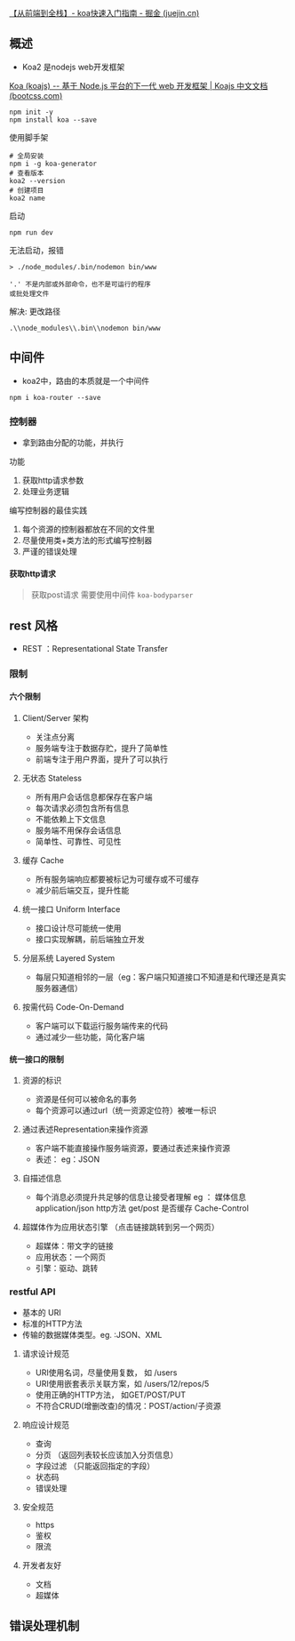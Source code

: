 
[【从前端到全栈】- koa快速入门指南 - 掘金 (juejin.cn)](https://juejin.cn/post/6844903695637839885?searchId=202309121349323D26CBA5CE41E2ABDA10)

## 概述

- Koa2 是nodejs web开发框架

[Koa (koajs) -- 基于 Node.js 平台的下一代 web 开发框架 | Koajs 中文文档 (bootcss.com)](https://koa.bootcss.com/)

```
npm init -y
npm install koa --save
```

使用脚手架

```
# 全局安装
npm i -g koa-generator 
# 查看版本
koa2 --version
# 创建项目
koa2 name  
```

启动

```
npm run dev
```

无法启动，报错
```
> ./node_modules/.bin/nodemon bin/www

'.' 不是内部或外部命令，也不是可运行的程序
或批处理文件
```
解决: 更改路径
```
.\\node_modules\\.bin\\nodemon bin/www

```


## 中间件

- koa2中，路由的本质就是一个中间件

```
npm i koa-router --save
```

### 控制器

- 拿到路由分配的功能，并执行

功能
1. 获取http请求参数
2. 处理业务逻辑

编写控制器的最佳实践
1. 每个资源的控制器都放在不同的文件里
2. 尽量使用类+类方法的形式编写控制器
3. 严谨的错误处理

#### 获取http请求

> 获取post请求 需要使用中间件 `koa-bodyparser`
## rest 风格

- REST ：Representational State Transfer 

### 限制

#### 六个限制

1. Client/Server 架构
	- 关注点分离
	- 服务端专注于数据存贮，提升了简单性
	- 前端专注于用户界面，提升了可以执行

2. 无状态 Stateless
	- 所有用户会话信息都保存在客户端
	- 每次请求必须包含所有信息
	- 不能依赖上下文信息
	- 服务端不用保存会话信息
	- 简单性、可靠性、可见性

3. 缓存 Cache
	- 所有服务端响应都要被标记为可缓存或不可缓存
	- 减少前后端交互，提升性能

4. 统一接口 Uniform Interface
	- 接口设计尽可能统一使用
	- 接口实现解耦，前后端独立开发

5. 分层系统 Layered System
	- 每层只知道相邻的一层（eg：客户端只知道接口不知道是和代理还是真实服务器通信）

6. 按需代码 Code-On-Demand
	- 客户端可以下载运行服务端传来的代码
	- 通过减少一些功能，简化客户端


#### 统一接口的限制

1. 资源的标识
	- 资源是任何可以被命名的事务
	- 每个资源可以通过url（统一资源定位符）被唯一标识

2. 通过表述Representation来操作资源
	- 客户端不能直接操作服务端资源，要通过表述来操作资源
	- 表述： eg：JSON

3. 自描述信息
	- 每个消息必须提升共足够的信息让接受者理解
	eg ： 
		媒体信息 application/json
		http方法 get/post
		是否缓存 Cache-Control
 
4. 超媒体作为应用状态引擎 （点击链接跳转到另一个网页）
	- 超媒体：带文字的链接
	- 应用状态：一个网页
	- 引擎：驱动、跳转
	


### restful API

- 基本的 URI
- 标准的HTTP方法
- 传输的数据媒体类型。eg. :JSON、XML

1. 请求设计规范
	- URI使用名词，尽量使用复数， 如 /users
	- URI使用嵌套表示关联方案，如 /users/12/repos/5
	- 使用正确的HTTP方法， 如GET/POST/PUT
	- 不符合CRUD(增删改查)的情况：POST/action/子资源 

2. 响应设计规范
	- 查询
	- 分页 （返回列表较长应该加入分页信息）
	- 字段过滤 （只能返回指定的字段）
	- 状态码
	- 错误处理

3. 安全规范
	- https
	- 鉴权
	- 限流

4. 开发者友好
	- 文档
	- 超媒体

## 错误处理机制


